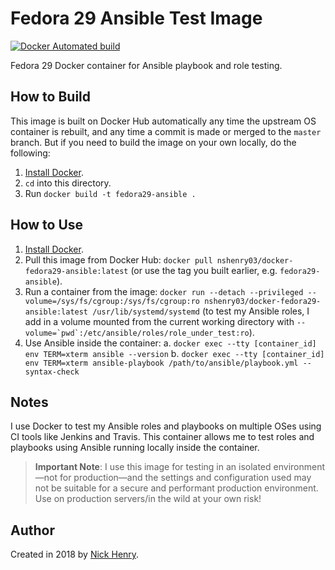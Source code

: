 # Fedora 29 Ansible Test Image

[![Docker Automated build](https://img.shields.io/docker/automated/nshenry/docker-fedora29-ansible.svg?maxAge=2592000)](https://hub.docker.com/r/nshenry03/docker-fedora29-ansible/)

Fedora 29 Docker container for Ansible playbook and role testing.

## How to Build

This image is built on Docker Hub automatically any time the upstream OS container is rebuilt, and any time a commit is made or merged to the `master` branch. But if you need to build the image on your own locally, do the following:

  1. [Install Docker](https://docs.docker.com/engine/installation/).
  2. `cd` into this directory.
  3. Run `docker build -t fedora29-ansible .`

## How to Use

  1. [Install Docker](https://docs.docker.com/engine/installation/).
  2. Pull this image from Docker Hub: `docker pull nshenry03/docker-fedora29-ansible:latest` (or use the tag you built earlier, e.g. `fedora29-ansible`).
  3. Run a container from the image: `docker run --detach --privileged --volume=/sys/fs/cgroup:/sys/fs/cgroup:ro nshenry03/docker-fedora29-ansible:latest /usr/lib/systemd/systemd` (to test my Ansible roles, I add in a volume mounted from the current working directory with ``--volume=`pwd`:/etc/ansible/roles/role_under_test:ro``).
  4. Use Ansible inside the container:
    a. `docker exec --tty [container_id] env TERM=xterm ansible --version`
    b. `docker exec --tty [container_id] env TERM=xterm ansible-playbook /path/to/ansible/playbook.yml --syntax-check`

## Notes

I use Docker to test my Ansible roles and playbooks on multiple OSes using CI tools like Jenkins and Travis. This container allows me to test roles and playbooks using Ansible running locally inside the container.

> **Important Note**: I use this image for testing in an isolated environment—not for production—and the settings and configuration used may not be suitable for a secure and performant production environment. Use on production servers/in the wild at your own risk!

## Author

Created in 2018 by [Nick Henry](http://TechNickal.net/).
